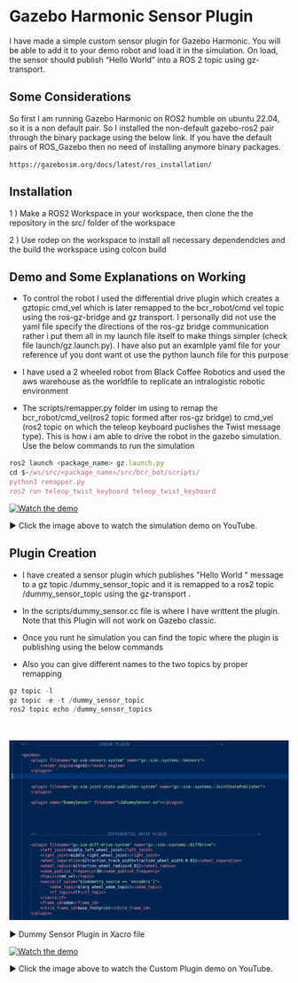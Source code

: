 
# Gazebo Harmonic Sensor Plugin 

I have made a simple custom sensor plugin for Gazebo Harmonic. You will be able to add it to your demo robot and load it in the simulation. On load, the sensor should publish “Hello World” into a ROS 2 topic using gz-transport.




## Some Considerations
So first I am running Gazebo Harmonic on ROS2 humble on ubuntu 22.04, so it is a non default pair. So I installed the non-default gazebo-ros2 pair through the binary package using the below link. If you have the default pairs of ROS_Gazebo then no need of installing anymore binary packages.

`https://gazebosim.org/docs/latest/ros_installation/`




## Installation
1 )  Make a ROS2 Workspace in your workspace, then clone the the repository in the src/ folder of the workspace 

2 ) Use rodep on the workspace to install all necessary dependendcies and the build the workspace using colcon build 

    
##  Demo and Some Explanations on Working
- To control the robot I used the differential drive plugin which creates a gztopic cmd_vel which is later remapped to the bcr_robot/cmd vel topic using the ros-gz-bridge and gz transport. I personally did not use the yaml file specify the directions of the ros-gz bridge communication rather i put them all in my launch file itself to make things simpler (check file launch/gz.launch.py). I have also put an examlple yaml file for your reference uf you dont want ot use the python launch file for this purpose


- I have used a 2 wheeled robot from Black Coffee Robotics and used the aws warehouse as the worldfile to replicate an intralogistic robotic environment

- The scripts/remapper.py folder im using to remap the bcr_robot/cmd_vel(ros2 topic formed after ros-gz bridge) to cmd_vel (ros2 topic on which the teleop keyboard puclishes the Twist message type). This is how i am able to drive the robot in the gazebo simulation. Use the below commands to run the simulation 


```javascript
ros2 launch <package_name> gz.launch.py
cd $~/ws/src/<package_name>/src/bcr_bot/scripts/ 
python3 remapper.py
ros2 run teleop_twist_keyboard teleop_twist_keyboard

```

[![Watch the demo](https://img.youtube.com/vi/2X8w_7TlsGo/0.jpg)](https://www.youtube.com/watch?v=2X8w_7TlsGo)

▶️ Click the image above to watch the simulation demo on YouTube.




## Plugin Creation

- I have created a sensor plugin which publishes "Hello World " message to a gz topic /dummy_sensor_topic and it is remapped to a ros2 topic /dummy_sensor_topic using the gz-transport  . 

- In the scripts/dummy_sensor.cc file is where I have writtent the plugin. Note that this Plugin will not work on Gazebo classic. 
- Once you runt he simulation you can find the topic where the plugin is publishing using the below commands
- Also you can give different names to the two topics by proper remapping 
```javascript
gz topic -l
gz topic -e -t /dummy_sensor_topic
ros2 topic echo /dummy_sensor_topics




```

![Dummy Sensor Plugin in Xacro file](assets/plugin.png)

▶️ Dummy Sensor Plugin in Xacro file



[![Watch the demo](https://img.youtube.com/vi/dr6-8dbpsQE/0.jpg)](https://www.youtube.com/watch?v=dr6-8dbpsQE)

▶️ Click the image above to watch the Custom Plugin demo on YouTube.


